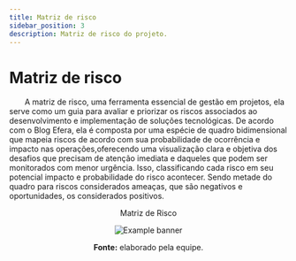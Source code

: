 ```yaml
---
title: Matriz de risco
sidebar_position: 3
description: Matriz de risco do projeto.
---
```


# Matriz de risco

&emsp;&emsp;A matriz de risco, uma ferramenta essencial de gestão em projetos, ela serve como um guia para avaliar e priorizar os riscos associados ao desenvolvimento e implementação de soluções tecnológicas. De acordo com o Blog Efera, ela é composta por uma espécie de quadro bidimensional que mapeia riscos de acordo com sua probabilidade de ocorrência e impacto nas operações,oferecendo  uma visualização clara e objetiva dos desafios que precisam de atenção imediata e daqueles que podem ser monitorados com menor urgência. Isso, classificando cada risco em seu potencial impacto e probabilidade do risco acontecer. Sendo metade do quadro para riscos considerados ameaças, que são negativos e oportunidades, os considerados positivos.

<div align="center">
    <p> Matriz de Risco </p>
    <img src={require('../../static/img/matriz_de_risco_sprint_2.png').default} alt="Example banner" style={{ display: 'block', marginLeft: 'auto', marginRight: 'auto'}}/>
    <p><b>Fonte:</b> elaborado pela equipe.</p>
</div>